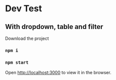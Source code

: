 # Dev Test

## With dropdown, table and filter

Download the project

### `npm i`
### `npm start`

Open [http://localhost:3000](http://localhost:3000) to view it in the browser.
